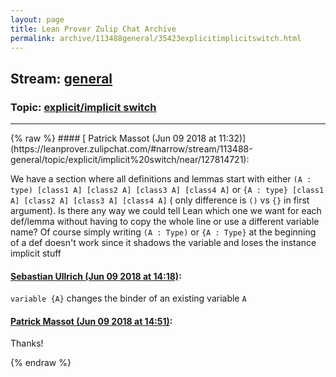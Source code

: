 ```yaml
---
layout: page
title: Lean Prover Zulip Chat Archive 
permalink: archive/113488general/35423explicitimplicitswitch.html
---
```


## Stream: [general](https://leanprover-community.github.io/archive/113488general/index.html)
### Topic: [explicit/implicit switch](https://leanprover-community.github.io/archive/113488general/35423explicitimplicitswitch.html)

---

<base href="https://leanprover.zulipchat.com">
{% raw %}
#### [ Patrick Massot (Jun 09 2018 at 11:32)](https://leanprover.zulipchat.com/#narrow/stream/113488-general/topic/explicit/implicit%20switch/near/127814721):
<p>We have a section where all definitions and lemmas start with either <code>(A : type) [class1 A] [class2 A] [class3 A] [class4 A]</code> or <code>{A : type} [class1 A] [class2 A] [class3 A] [class4 A]</code> ( only difference is <code>()</code> vs <code>{}</code> in first argument). Is there any way we could tell Lean which one we want for each def/lemma without having to copy the whole line or use a different variable name? Of course simply writing <code>(A : Type)</code> or <code>{A : Type}</code> at the beginning of a def doesn't work since it shadows the variable and loses the instance implicit stuff</p>

#### [ Sebastian Ullrich (Jun 09 2018 at 14:18)](https://leanprover.zulipchat.com/#narrow/stream/113488-general/topic/explicit/implicit%20switch/near/127819085):
<p><code>variable {A}</code> changes the binder of an existing variable <code>A</code></p>

#### [ Patrick Massot (Jun 09 2018 at 14:51)](https://leanprover.zulipchat.com/#narrow/stream/113488-general/topic/explicit/implicit%20switch/near/127819892):
<p>Thanks!</p>


{% endraw %}
